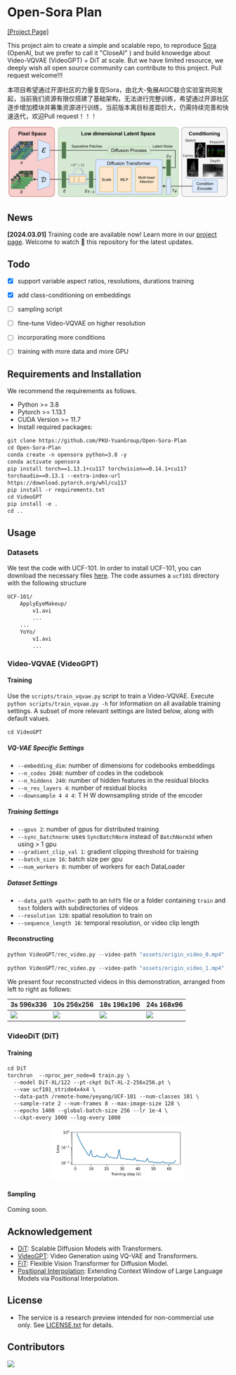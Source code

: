 # Open-Sora Plan

[[Project Page]]()

This project aim to create a simple and scalable repo, to reproduce [Sora](https://openai.com/sora) (OpenAI, but we prefer to call it "CloseAI" ) and build knowedge about Video-VQVAE (VideoGPT) + DiT at scale. But we have limited resource, we deeply wish all open source community can contribute to this project. Pull request welcome!!!

本项目希望通过开源社区的力量复现Sora，由北大-兔展AIGC联合实验室共同发起，当前我们资源有限仅搭建了基础架构，无法进行完整训练，希望通过开源社区逐步增加模块并筹集资源进行训练，当前版本离目标差距巨大，仍需持续完善和快速迭代，欢迎Pull request！！！

![The architecture of Open-Sora-Plan](assets/framework.jpg)


## News
**[2024.03.01]** Training code are available now! Learn more in our [project page](). Welcome to watch 👀 this repository for the latest updates.

## Todo

- [x] support variable aspect ratios, resolutions, durations training
- [x] add class-conditioning on embeddings

- [ ] sampling script
- [ ] fine-tune Video-VQVAE on higher resolution
- [ ] incorporating more conditions
- [ ] training with more data and more GPU


## Requirements and Installation

We recommend the requirements as follows.

* Python >= 3.8
* Pytorch >= 1.13.1
* CUDA Version >= 11.7
* Install required packages:

```
git clone https://github.com/PKU-YuanGroup/Open-Sora-Plan
cd Open-Sora-Plan
conda create -n opensora python=3.8 -y
conda activate opensora
pip install torch==1.13.1+cu117 torchvision==0.14.1+cu117 torchaudio==0.13.1 --extra-index-url https://download.pytorch.org/whl/cu117
pip install -r requirements.txt
cd VideoGPT
pip install -e .
cd ..
```

## Usage

### Datasets

We test the code with UCF-101. In order to install UCF-101, you can download the necessary files [here](https://www.crcv.ucf.edu/data/UCF101.php). The code assumes a `ucf101` directory with the following structure
```
UCF-101/
    ApplyEyeMakeup/
        v1.avi
        ...
    ...
    YoYo/
        v1.avi
        ...
```


### Video-VQVAE (VideoGPT)

#### Training

Use the `scripts/train_vqvae.py` script to train a Video-VQVAE. Execute `python scripts/train_vqvae.py -h` for information on all available training settings. A subset of more relevant settings are listed below, along with default values.
```
cd VideoGPT
```

##### VQ-VAE Specific Settings
* `--embedding_dim`: number of dimensions for codebooks embeddings
* `--n_codes 2048`: number of codes in the codebook
* `--n_hiddens 240`: number of hidden features in the residual blocks
* `--n_res_layers 4`: number of residual blocks
* `--downsample 4 4 4`: T H W downsampling stride of the encoder

##### Training Settings
* `--gpus 2`: number of gpus for distributed training
* `--sync_batchnorm`: uses `SyncBatchNorm` instead of `BatchNorm3d` when using > 1 gpu
* `--gradient_clip_val 1`: gradient clipping threshold for training
* `--batch_size 16`: batch size per gpu
* `--num_workers 8`: number of workers for each DataLoader

##### Dataset Settings
* `--data_path <path>`: path to an `hdf5` file or a folder containing `train` and `test` folders with subdirectories of videos
* `--resolution 128`: spatial resolution to train on 
* `--sequence_length 16`: temporal resolution, or video clip length

#### Reconstructing

```Python
python VideoGPT/rec_video.py --video-path "assets/origin_video_0.mp4" --rec-path "rec_video_0.mp4" --num-frames 500 --sample-rate 1
```
```Python
python VideoGPT/rec_video.py --video-path "assets/origin_video_1.mp4" --rec-path "rec_video_1.mp4" --resolution 196 --num-frames 600 --sample-rate 1
```


We present four reconstructed videos in this demonstration, arranged from left to right as follows: 


| **3s 596x336** | **10s 256x256** | **18s 196x196**  | **24s 168x96** |
| --- | --- | --- | --- |
| <img src="assets/rec_video_2.gif">  | <img src="assets/rec_video_0.gif">  | <img src="assets/rec_video_1.gif">  | <img src="assets/rec_video_3.gif"> |

### VideoDiT (DiT)

#### Training
```
cd DiT
torchrun  --nproc_per_node=8 train.py \
  --model DiT-XL/122 --pt-ckpt DiT-XL-2-256x256.pt \
  --vae ucf101_stride4x4x4 \
  --data-path /remote-home/yeyang/UCF-101 --num-classes 101 \
  --sample-rate 2 --num-frames 8 --max-image-size 128 \
  --epochs 1400 --global-batch-size 256 --lr 1e-4 \
  --ckpt-every 1000 --log-every 1000 
```

<p align="center">
<img src="assets/loss.jpg" width=60%>
</p>

#### Sampling
Coming soon.

## Acknowledgement
* [DiT](https://github.com/facebookresearch/DiT/tree/main): Scalable Diffusion Models with Transformers.
* [VideoGPT](https://github.com/wilson1yan/VideoGPT): Video Generation using VQ-VAE and Transformers.
* [FiT](https://github.com/whlzy/FiT): Flexible Vision Transformer for Diffusion Model.
* [Positional Interpolation](https://arxiv.org/abs/2306.15595): Extending Context Window of Large Language Models via Positional Interpolation.

## License
* The service is a research preview intended for non-commercial use only. See [LICENSE.txt](LICENSE.txt) for details.

## Contributors

<a href="https://github.com/PKU-YuanGroup/Open-Sora-Plan/graphs/contributors">
  <img src="https://contrib.rocks/image?repo=PKU-YuanGroup/Open-Sora-Plan" />
</a>
